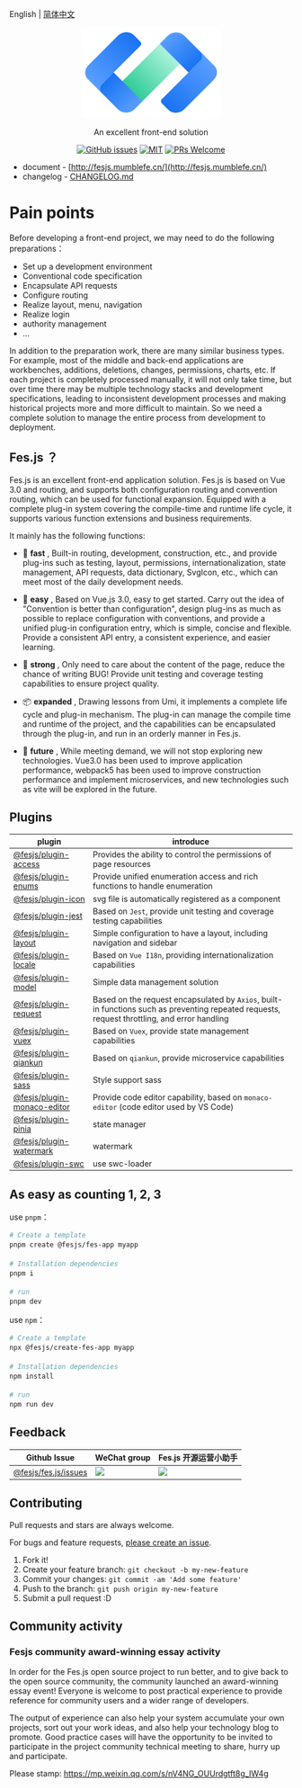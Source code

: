 English | [简体中文](./README.md)

<p align="center">
  <a href="../../">
    <img alt="fes.js" width="250" src="./images/fes-logo.png">
  </a>
</p>

<div align="center">

An excellent front-end solution

[![GitHub issues](https://img.shields.io/github/issues/WeBankFinTech/fes.js.svg?style=flat-square)](../../issues)
[![MIT](https://img.shields.io/dub/l/vibe-d.svg?style=flat-square)](http://opensource.org/licenses/MIT)
[![PRs Welcome](https://img.shields.io/badge/PRs-welcome-brightgreen.svg?style=flat-square)](../../pulls)

</div>

-   document - [http://fesjs.mumblefe.cn/](http://fesjs.mumblefe.cn/)
-   changelog - [CHANGELOG.md](./CHANGELOG.md)

# Pain points

Before developing a front-end project, we may need to do the following preparations：

-   Set up a development environment
-   Conventional code specification
-   Encapsulate API requests
-   Configure routing
-   Realize layout, menu, navigation
-   Realize login
-   authority management
-   ...

In addition to the preparation work, there are many similar business types. For example, most of the middle and back-end applications are workbenches, additions, deletions, changes, permissions, charts, etc. If each project is completely processed manually, it will not only take time, but over time there may be multiple technology stacks and development specifications, leading to inconsistent development processes and making historical projects more and more difficult to maintain. So we need a complete solution to manage the entire process from development to deployment.

## Fes.js ？

Fes.js is an excellent front-end application solution. Fes.js is based on Vue 3.0 and routing, and supports both configuration routing and convention routing, which can be used for functional expansion. Equipped with a complete plug-in system covering the compile-time and runtime life cycle, it supports various function extensions and business requirements.

It mainly has the following functions:

-   🚀 **fast** , Built-in routing, development, construction, etc., and provide plug-ins such as testing, layout, permissions, internationalization, state management, API requests, data dictionary, SvgIcon, etc., which can meet most of the daily development needs.
-   🧨 **easy** , Based on Vue.js 3.0, easy to get started. Carry out the idea of "Convention is better than configuration", design plug-ins as much as possible to replace configuration with conventions, and provide a unified plug-in configuration entry, which is simple, concise and flexible. Provide a consistent API entry, a consistent experience, and easier learning.

-   💪 **strong** , Only need to care about the content of the page, reduce the chance of writing BUG! Provide unit testing and coverage testing capabilities to ensure project quality.

-   📦 **expanded** , Drawing lessons from Umi, it implements a complete life cycle and plug-in mechanism. The plug-in can manage the compile time and runtime of the project, and the capabilities can be encapsulated through the plug-in, and run in an orderly manner in Fes.js.

-   📡 **future** , While meeting demand, we will not stop exploring new technologies. Vue3.0 has been used to improve application performance, webpack5 has been used to improve construction performance and implement microservices, and new technologies such as vite will be explored in the future.

## Plugins

| plugin                                                                                                                       | introduce                                                                                                                                     |
| ---------------------------------------------------------------------------------------------------------------------------- | --------------------------------------------------------------------------------------------------------------------------------------------- |
| [@fesjs/plugin-access](http://fesjs.mumblefe.cn/reference/plugin/plugins/access.html)                                        | Provides the ability to control the permissions of page resources                                                                             |
| [@fesjs/plugin-enums](http://fesjs.mumblefe.cn/reference/plugin/plugins/enums.html#%E4%BB%8B%E7%BB%8D)                       | Provide unified enumeration access and rich functions to handle enumeration                                                                   |
| [@fesjs/plugin-icon](http://fesjs.mumblefe.cn/reference/plugin/plugins/icon.html#%E4%BB%8B%E7%BB%8D)                         | svg file is automatically registered as a component                                                                                           |
| [@fesjs/plugin-jest](http://fesjs.mumblefe.cn/reference/plugin/plugins/jest.html#%E5%90%AF%E7%94%A8%E6%96%B9%E5%BC%8F)       | Based on `Jest`, provide unit testing and coverage testing capabilities                                                                       |
| [ @fesjs/plugin-layout](http://fesjs.mumblefe.cn/reference/plugin/plugins/layout.html)                                       | Simple configuration to have a layout, including navigation and sidebar                                                                       |
| [@fesjs/plugin-locale](http://fesjs.mumblefe.cn/reference/plugin/plugins/locale.html#%E4%BB%8B%E7%BB%8D)                     | Based on `Vue I18n`, providing internationalization capabilities                                                                              |
| [@fesjs/plugin-model](http://fesjs.mumblefe.cn/reference/plugin/plugins/model.html#%E4%BB%8B%E7%BB%8D)                       | Simple data management solution                                                                                                               |
| [@fesjs/plugin-request](http://fesjs.mumblefe.cn/reference/plugin/plugins/request.html#%E5%90%AF%E7%94%A8%E6%96%B9%E5%BC%8F) | Based on the request encapsulated by `Axios`, built-in functions such as preventing repeated requests, request throttling, and error handling |
| [@fesjs/plugin-vuex](http://fesjs.mumblefe.cn/reference/plugin/plugins/vuex.html#%E5%90%AF%E7%94%A8%E6%96%B9%E5%BC%8F)       | Based on `Vuex`, provide state management capabilities                                                                                        |
| [@fesjs/plugin-qiankun](http://fesjs.mumblefe.cn/reference/plugin/plugins/qiankun.html#%E4%BB%8B%E7%BB%8D)                   | Based on `qiankun`, provide microservice capabilities                                                                                         |
| [@fesjs/plugin-sass](http://fesjs.mumblefe.cn/reference/plugin/plugins/sass.html#%E4%BB%8B%E7%BB%8D)                         | Style support sass                                                                                                                            |
| [@fesjs/plugin-monaco-editor](http://fesjs.mumblefe.cn/reference/plugin/plugins/editor.html#%E4%BB%8B%E7%BB%8D)              | Provide code editor capability, based on `monaco-editor` (code editor used by VS Code)                                                        |
| [@fesjs/plugin-pinia](http://fesjs.mumblefe.cn/reference/plugin/plugins/pinia.html)                                          | state manager                                                                                                                                 |
| [@fesjs/plugin-watermark](http://fesjs.mumblefe.cn/reference/plugin/plugins/watermark.html)                                  | watermark                                                                                                                                     |
| [@fesjs/plugin-swc](http://fesjs.mumblefe.cn/reference/plugin/plugins/swc.html)                                              | use swc-loader                                                                                                                                |

## As easy as counting 1, 2, 3

use `pnpm`：

```bash
# Create a template
pnpm create @fesjs/fes-app myapp

# Installation dependencies
pnpm i

# run
pnpm dev
```

use `npm`：

```bash
# Create a template
npx @fesjs/create-fes-app myapp

# Installation dependencies
npm install

# run
npm run dev
```

## Feedback

| Github Issue                         | WeChat group                                                                | Fes.js 开源运营小助手                                                       |
| ------------------------------------ | --------------------------------------------------------------------------- | --------------------------------------------------------------------------- |
| [@fesjs/fes.js/issues](../../issues) | <img src="https://i.loli.net/2020/09/11/2XhKtPZd6NFVbDE.png" width="250" /> | <img src="https://i.loli.net/2020/09/16/sxwr62CKhmYOUyV.jpg" height="250"/> |

## Contributing

Pull requests and stars are always welcome.

For bugs and feature requests, [please create an issue](../../issues).

1. Fork it!
2. Create your feature branch: `git checkout -b my-new-feature`
3. Commit your changes: `git commit -am 'Add some feature'`
4. Push to the branch: `git push origin my-new-feature`
5. Submit a pull request :D

## Community activity

### Fesjs community award-winning essay activity

In order for the Fes.js open source project to run better, and to give back to the open source community, the community launched an award-winning essay event! Everyone is welcome to post practical experience to provide reference for community users and a wider range of developers.

The output of experience can also help your system accumulate your own projects, sort out your work ideas, and also help your technology blog to promote. Good practice cases will have the opportunity to be invited to participate in the project community technical meeting to share, hurry up and participate.

Please stamp: https://mp.weixin.qq.com/s/nV4NG_OUUrdgtft8g_IW4g
